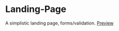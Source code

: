 # Landing-Page
A simplistic landing page, forms/validation.
[Preview](https://jjayohh.github.io/Landing-Page/)
